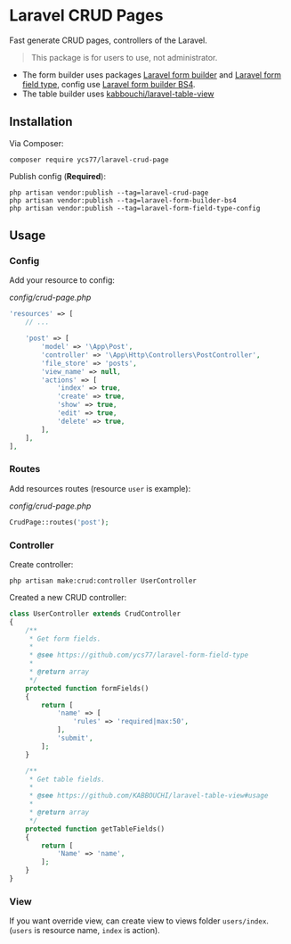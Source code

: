# Laravel CRUD Pages

Fast generate CRUD pages, controllers of the Laravel.

> This package is for users to use, not administrator.

* The form builder uses packages [Laravel form builder](https://github.com/kristijanhusak/laravel-form-builder) and [Laravel form field type](https://github.com/ycs77/laravel-form-field-type), config use [Laravel form builder BS4](https://github.com/ycs77/laravel-form-builder-bs4).
* The table builder uses [kabbouchi/laravel-table-view](https://github.com/kabbouchi/laravel-table-view)

## Installation

Via Composer:

```
composer require ycs77/laravel-crud-page
```

Publish config (**Required**):

```
php artisan vendor:publish --tag=laravel-crud-page
php artisan vendor:publish --tag=laravel-form-builder-bs4
php artisan vendor:publish --tag=laravel-form-field-type-config
```

## Usage

### Config

Add your resource to config:

*config/crud-page.php*
```php
'resources' => [
    // ...

    'post' => [
        'model' => '\App\Post',
        'controller' => '\App\Http\Controllers\PostController',
        'file_store' => 'posts',
        'view_name' => null,
        'actions' => [
            'index' => true,
            'create' => true,
            'show' => true,
            'edit' => true,
            'delete' => true,
        ],
    ],
],
```

### Routes

Add resources routes (resource `user` is example):

*config/crud-page.php*
```php
CrudPage::routes('post');
```

### Controller

Create controller:

```
php artisan make:crud:controller UserController
```

Created a new CRUD controller:

```php
class UserController extends CrudController
{
    /**
     * Get form fields.
     * 
     * @see https://github.com/ycs77/laravel-form-field-type
     * 
     * @return array
     */
    protected function formFields()
    {
        return [
            'name' => [
                'rules' => 'required|max:50',
            ],
            'submit',
        ];
    }

    /**
     * Get table fields.
     *
     * @see https://github.com/KABBOUCHI/laravel-table-view#usage
     * 
     * @return array
     */
    protected function getTableFields()
    {
        return [
            'Name' => 'name',
        ];
    }
}

```

### View

If you want override view, can create view to views folder `users/index`. (`users` is resource name, `index` is action).
